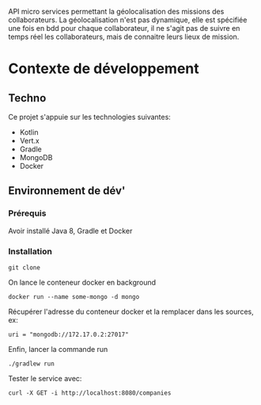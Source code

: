API micro services permettant la géolocalisation des missions des collaborateurs. La géolocalisation n'est pas dynamique, elle est spécifiée une fois en bdd pour chaque collaborateur, il ne s'agit pas de suivre en temps réel les collaborateurs, mais de connaitre leurs lieux de mission.

# Contexte de développement
## Techno
Ce projet s'appuie sur les technologies suivantes:
* Kotlin
* Vert.x
* Gradle
* MongoDB
* Docker

## Environnement de dév'
### Prérequis
Avoir installé Java 8, Gradle et Docker

### Installation
```
git clone
```

On lance le conteneur docker en background
```
docker run --name some-mongo -d mongo
```

Récupérer l'adresse du conteneur docker et la remplacer dans les sources, ex: 
```
uri = "mongodb://172.17.0.2:27017"
```
 
Enfin, lancer la commande run

```
./gradlew run
```

Tester le service avec:
```
curl -X GET -i http://localhost:8080/companies
```
